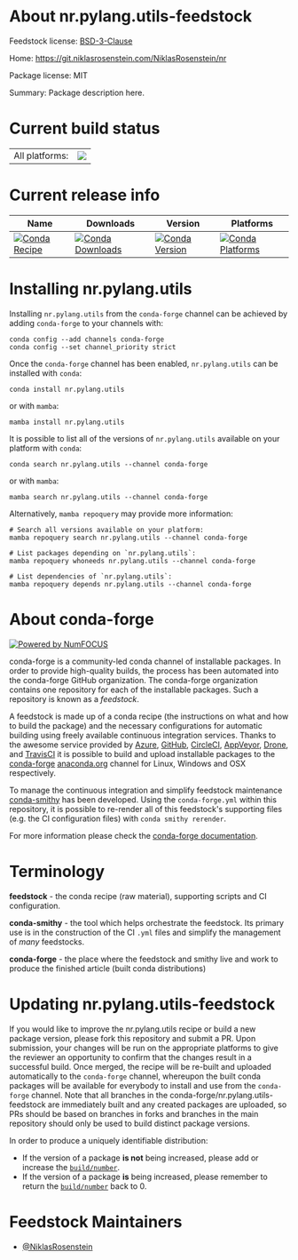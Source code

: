 About nr.pylang.utils-feedstock
===============================

Feedstock license: [BSD-3-Clause](https://github.com/conda-forge/nr.pylang.utils-feedstock/blob/main/LICENSE.txt)

Home: https://git.niklasrosenstein.com/NiklasRosenstein/nr

Package license: MIT

Summary: Package description here.

Current build status
====================


<table><tr><td>All platforms:</td>
    <td>
      <a href="https://dev.azure.com/conda-forge/feedstock-builds/_build/latest?definitionId=13604&branchName=main">
        <img src="https://dev.azure.com/conda-forge/feedstock-builds/_apis/build/status/nr.pylang.utils-feedstock?branchName=main">
      </a>
    </td>
  </tr>
</table>

Current release info
====================

| Name | Downloads | Version | Platforms |
| --- | --- | --- | --- |
| [![Conda Recipe](https://img.shields.io/badge/recipe-nr.pylang.utils-green.svg)](https://anaconda.org/conda-forge/nr.pylang.utils) | [![Conda Downloads](https://img.shields.io/conda/dn/conda-forge/nr.pylang.utils.svg)](https://anaconda.org/conda-forge/nr.pylang.utils) | [![Conda Version](https://img.shields.io/conda/vn/conda-forge/nr.pylang.utils.svg)](https://anaconda.org/conda-forge/nr.pylang.utils) | [![Conda Platforms](https://img.shields.io/conda/pn/conda-forge/nr.pylang.utils.svg)](https://anaconda.org/conda-forge/nr.pylang.utils) |

Installing nr.pylang.utils
==========================

Installing `nr.pylang.utils` from the `conda-forge` channel can be achieved by adding `conda-forge` to your channels with:

```
conda config --add channels conda-forge
conda config --set channel_priority strict
```

Once the `conda-forge` channel has been enabled, `nr.pylang.utils` can be installed with `conda`:

```
conda install nr.pylang.utils
```

or with `mamba`:

```
mamba install nr.pylang.utils
```

It is possible to list all of the versions of `nr.pylang.utils` available on your platform with `conda`:

```
conda search nr.pylang.utils --channel conda-forge
```

or with `mamba`:

```
mamba search nr.pylang.utils --channel conda-forge
```

Alternatively, `mamba repoquery` may provide more information:

```
# Search all versions available on your platform:
mamba repoquery search nr.pylang.utils --channel conda-forge

# List packages depending on `nr.pylang.utils`:
mamba repoquery whoneeds nr.pylang.utils --channel conda-forge

# List dependencies of `nr.pylang.utils`:
mamba repoquery depends nr.pylang.utils --channel conda-forge
```


About conda-forge
=================

[![Powered by
NumFOCUS](https://img.shields.io/badge/powered%20by-NumFOCUS-orange.svg?style=flat&colorA=E1523D&colorB=007D8A)](https://numfocus.org)

conda-forge is a community-led conda channel of installable packages.
In order to provide high-quality builds, the process has been automated into the
conda-forge GitHub organization. The conda-forge organization contains one repository
for each of the installable packages. Such a repository is known as a *feedstock*.

A feedstock is made up of a conda recipe (the instructions on what and how to build
the package) and the necessary configurations for automatic building using freely
available continuous integration services. Thanks to the awesome service provided by
[Azure](https://azure.microsoft.com/en-us/services/devops/), [GitHub](https://github.com/),
[CircleCI](https://circleci.com/), [AppVeyor](https://www.appveyor.com/),
[Drone](https://cloud.drone.io/welcome), and [TravisCI](https://travis-ci.com/)
it is possible to build and upload installable packages to the
[conda-forge](https://anaconda.org/conda-forge) [anaconda.org](https://anaconda.org/)
channel for Linux, Windows and OSX respectively.

To manage the continuous integration and simplify feedstock maintenance
[conda-smithy](https://github.com/conda-forge/conda-smithy) has been developed.
Using the ``conda-forge.yml`` within this repository, it is possible to re-render all of
this feedstock's supporting files (e.g. the CI configuration files) with ``conda smithy rerender``.

For more information please check the [conda-forge documentation](https://conda-forge.org/docs/).

Terminology
===========

**feedstock** - the conda recipe (raw material), supporting scripts and CI configuration.

**conda-smithy** - the tool which helps orchestrate the feedstock.
                   Its primary use is in the construction of the CI ``.yml`` files
                   and simplify the management of *many* feedstocks.

**conda-forge** - the place where the feedstock and smithy live and work to
                  produce the finished article (built conda distributions)


Updating nr.pylang.utils-feedstock
==================================

If you would like to improve the nr.pylang.utils recipe or build a new
package version, please fork this repository and submit a PR. Upon submission,
your changes will be run on the appropriate platforms to give the reviewer an
opportunity to confirm that the changes result in a successful build. Once
merged, the recipe will be re-built and uploaded automatically to the
`conda-forge` channel, whereupon the built conda packages will be available for
everybody to install and use from the `conda-forge` channel.
Note that all branches in the conda-forge/nr.pylang.utils-feedstock are
immediately built and any created packages are uploaded, so PRs should be based
on branches in forks and branches in the main repository should only be used to
build distinct package versions.

In order to produce a uniquely identifiable distribution:
 * If the version of a package **is not** being increased, please add or increase
   the [``build/number``](https://docs.conda.io/projects/conda-build/en/latest/resources/define-metadata.html#build-number-and-string).
 * If the version of a package **is** being increased, please remember to return
   the [``build/number``](https://docs.conda.io/projects/conda-build/en/latest/resources/define-metadata.html#build-number-and-string)
   back to 0.

Feedstock Maintainers
=====================

* [@NiklasRosenstein](https://github.com/NiklasRosenstein/)

